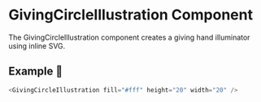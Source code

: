 # GivingCircleIllustration Component

The GivingCircleIllustration component creates a giving hand illuminator using inline SVG.

## Example 🚀

```javascript
<GivingCircleIllustration fill="#fff" height="20" width="20" />
```

